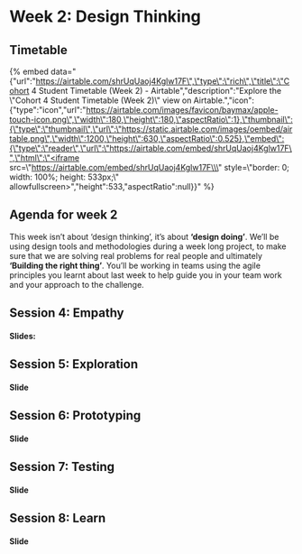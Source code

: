 # Week 2: Design Thinking

## Timetable

{% embed data="{\"url\":\"https://airtable.com/shrUqUaoj4Kglw17F\",\"type\":\"rich\",\"title\":\"Cohort 4 Student Timetable \(Week 2\) - Airtable\",\"description\":\"Explore the \\\"Cohort 4 Student Timetable \(Week 2\)\\\" view on Airtable.\",\"icon\":{\"type\":\"icon\",\"url\":\"https://airtable.com/images/favicon/baymax/apple-touch-icon.png\",\"width\":180,\"height\":180,\"aspectRatio\":1},\"thumbnail\":{\"type\":\"thumbnail\",\"url\":\"https://static.airtable.com/images/oembed/airtable.png\",\"width\":1200,\"height\":630,\"aspectRatio\":0.525},\"embed\":{\"type\":\"reader\",\"url\":\"https://airtable.com/embed/shrUqUaoj4Kglw17F\",\"html\":\"<iframe src=\\\"https://airtable.com/embed/shrUqUaoj4Kglw17F\\\" style=\\\"border: 0; width: 100%; height: 533px;\\\" allowfullscreen></iframe>\",\"height\":533,\"aspectRatio\":null}}" %}

## **Agenda for week 2**

This week isn’t about ‘design thinking’, it’s about **‘design doing’**. We’ll be using design tools and methodologies during a week long project, to make sure that we are solving real problems for real people and ultimately **‘Building the right thing’**. You’ll be working in teams using the agile principles you learnt about last week to help guide you in your team work and your approach to the challenge.  


## **Session 4: Empathy**

#### **Slides:**

## **Session 5: Exploration**

#### **Slide**

## **Session 6: Prototyping**

#### **Slide**

## **Session 7: Testing**

#### **Slide**

## **Session 8: Learn**

#### **Slide**

